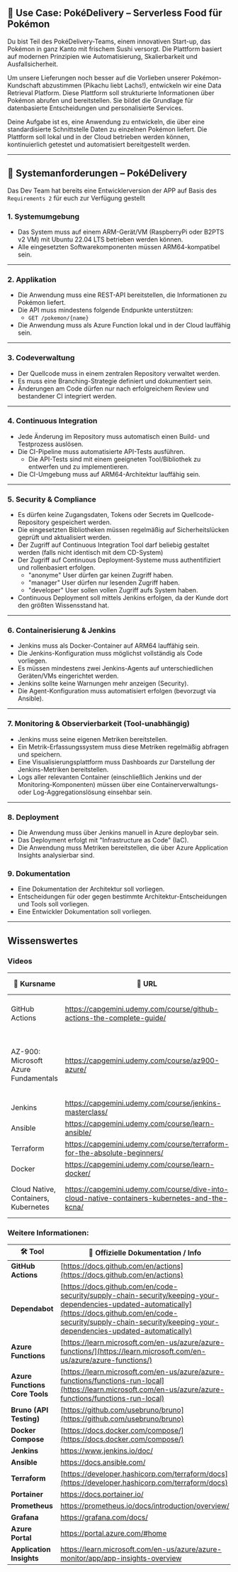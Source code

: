 ## 🧪 **Use Case: PokéDelivery – Serverless Food für Pokémon**

Du bist Teil des PokéDelivery-Teams, einem innovativen Start-up, das Pokémon in ganz Kanto mit frischem Sushi versorgt. Die Plattform basiert auf modernen Prinzipien wie Automatisierung, Skalierbarkeit und Ausfallsicherheit.

Um unsere Lieferungen noch besser auf die Vorlieben unserer Pokémon-Kundschaft abzustimmen (Pikachu liebt Lachs!), entwickeln wir eine Data Retrieval Platform. Diese Plattform soll strukturierte Informationen über Pokémon abrufen und bereitstellen. Sie bildet die Grundlage für datenbasierte Entscheidungen und personalisierte Services.

Deine Aufgabe ist es, eine Anwendung zu entwickeln, die über eine standardisierte Schnittstelle Daten zu einzelnen Pokémon liefert. Die Plattform soll lokal und in der Cloud betrieben werden können, kontinuierlich getestet und automatisiert bereitgestellt werden.

---

## 📄 **Systemanforderungen – PokéDelivery**

Das Dev Team hat bereits eine Entwicklerversion der APP auf Basis des `Requirements 2` für euch zur Verfügung gestellt

### 1. **Systemumgebung**
- Das System muss auf einem ARM-Gerät/VM (RaspberryPi oder B2PTS v2 VM) mit Ubuntu 22.04 LTS betrieben werden können.
- Alle eingesetzten Softwarekomponenten müssen ARM64-kompatibel sein.

---

### 2. **Applikation**
- Die Anwendung muss eine REST-API bereitstellen, die Informationen zu Pokémon liefert.
- Die API muss mindestens folgende Endpunkte unterstützen:
  - `GET /pokemon/{name}`
- Die Anwendung muss als Azure Function lokal und in der Cloud lauffähig sein.

---

### 3. **Codeverwaltung**
- Der Quellcode muss in einem zentralen Repository verwaltet werden.
- Es muss eine Branching-Strategie definiert und dokumentiert sein.
- Änderungen am Code dürfen nur nach erfolgreichem Review und bestandener CI integriert werden.

---

### 4. **Continuous Integration**
- Jede Änderung im Repository muss automatisch einen Build- und Testprozess auslösen.
- Die CI-Pipeline muss automatisierte API-Tests ausführen.
  - Die API-Tests sind mit einem geeigneten Tool/Bibliothek zu entwerfen und zu implementieren.
- Die CI-Umgebung muss auf ARM64-Architektur lauffähig sein.

---

### 5. **Security & Compliance**
- Es dürfen keine Zugangsdaten, Tokens oder Secrets im Quellcode-Repository gespeichert werden.
- Die eingesetzten Bibliotheken müssen regelmäßig auf Sicherheitslücken geprüft und aktualisiert werden.
- Der Zugriff auf Continuous Integration Tool darf beliebig gestaltet werden (falls nicht identisch mit dem CD-System)
- Der Zugriff auf Continuous Deployment-Systeme muss authentifiziert und rollenbasiert erfolgen.
  - "anonyme" User dürfen gar keinen Zugriff haben.
  - "manager" User dürfen nur lesenden Zugriff haben.
  - "developer" User sollen vollen Zugriff aufs System haben.
- Continuous Deployment soll mittels Jenkins erfolgen, da der Kunde dort den größten Wissensstand hat.

---

### 6. **Containerisierung & Jenkins**
- Jenkins muss als Docker-Container auf ARM64 lauffähig sein.
- Die Jenkins-Konfiguration muss möglichst vollständig als Code vorliegen.
- Es müssen mindestens zwei Jenkins-Agents auf unterschiedlichen Geräten/VMs eingerichtet werden.
- Jenkins sollte keine Warnungen mehr anzeigen (Security).
- Die Agent-Konfiguration muss automatisiert erfolgen (bevorzugt via Ansible).

---

### 7. **Monitoring & Observierbarkeit (Tool-unabhängig)**

- Jenkins muss seine eigenen Metriken bereitstellen.
- Ein Metrik-Erfassungssystem muss diese Metriken regelmäßig abfragen und speichern.
- Eine Visualisierungsplattform muss Dashboards zur Darstellung der Jenkins-Metriken bereitstellen.
- Logs aller relevanten Container (einschließlich Jenkins und der Monitoring-Komponenten) müssen über eine Containerverwaltungs- oder Log-Aggregationslösung einsehbar sein.

---

### 8. **Deployment**
- Die Anwendung muss über Jenkins manuell in Azure deploybar sein.
- Das Deployment erfolgt mit "Infrastructure as Code" (IaC).
- Die Anwendung muss Metriken bereitstellen, die über Azure Application Insights analysierbar sind.

### 9. Dokumentation
- Eine Dokumentation der Architektur soll vorliegen.
- Entscheidungen für oder gegen bestimmte Architektur-Entscheidungen und Tools soll vorliegen.
- Eine Entwickler Dokumentation soll vorliegen.

---

## Wissenswertes

### Videos

| 🎥 **Kursname**                                                       | 🔗 **URL**                                                                                   | 🎯 **Fokus im Bootcamp**                                      |
|----------------------------------------------------------------------|----------------------------------------------------------------------------------------------|---------------------------------------------------------------|
| GitHub Actions                                                       | https://capgemini.udemy.com/course/github-actions-the-complete-guide/ | Git-Crashkurs, Basics, Events                                 |
| AZ-900: Microsoft Azure Fundamentals                                 | https://capgemini.udemy.com/course/az900-azure/ | gern komplett, Fokus auf Allgemeines Verständnis, Compute & Storage                    |
| Jenkins                                                              | https://capgemini.udemy.com/course/jenkins-masterclass/ | Komplett durchgehen                                           |
| Ansible                                                        | https://capgemini.udemy.com/course/learn-ansible/ | Komplett durchgehen                                           |
| Terraform                                 | https://capgemini.udemy.com/course/terraform-for-the-absolute-beginners/ | Komplett durchgehen                                           |
| Docker                                                         | https://capgemini.udemy.com/course/learn-docker/ | komplett                                      |
| Cloud Native, Containers, Kubernetes                | https://capgemini.udemy.com/course/dive-into-cloud-native-containers-kubernetes-and-the-kcna/ | Ohne Docker; Kubernetes empfohlen     |

### Weitere Informationen:

| 🛠️ **Tool**                        | 🔗 **Offizielle Dokumentation / Info**                                                                 |
|------------------------------------|--------------------------------------------------------------------------------------------------------|
| **GitHub Actions**                 | [https://docs.github.com/en/actions](https://docs.github.com/en/actions)                              |
| **Dependabot**                     | [https://docs.github.com/en/code-security/supply-chain-security/keeping-your-dependencies-updated-automatically](https://docs.github.com/en/code-security/supply-chain-security/keeping-your-dependencies-updated-automatically) |
| **Azure Functions**                | [https://learn.microsoft.com/en-us/azure/azure-functions/](https://learn.microsoft.com/en-us/azure/azure-functions/) |
| **Azure Functions Core Tools**     | [https://learn.microsoft.com/en-us/azure/azure-functions/functions-run-local](https://learn.microsoft.com/en-us/azure/azure-functions/functions-run-local) |
| **Bruno (API Testing)**            | [https://github.com/usebruno/bruno](https://github.com/usebruno/bruno)                                |
| **Docker Compose**                 | [https://docs.docker.com/compose/](https://docs.docker.com/compose/)                                  |
| **Jenkins**                        | https://www.jenkins.io/doc/                                            |
| **Ansible**                        | https://docs.ansible.com/                                                |
| **Terraform**                      | [https://developer.hashicorp.com/terraform/docs](https://developer.hashicorp.com/terraform/docs)      |
| **Portainer**                      | https://docs.portainer.io/                                              |
| **Prometheus**                     | https://prometheus.io/docs/introduction/overview/ |
| **Grafana**                        | https://grafana.com/docs/                                                |
| **Azure Portal**                   | https://portal.azure.com/#home                                      |
| **Application Insights**           | https://learn.microsoft.com/en-us/azure/azure-monitor/app/app-insights-overview |